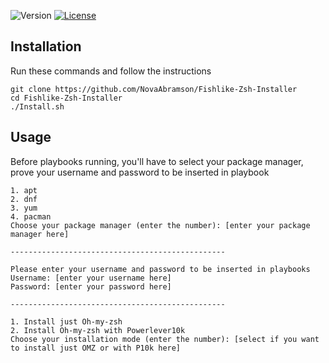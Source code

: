 ![Version](https://img.shields.io/badge/Version-beta_0.3-brightgreen.svg)
[![License](https://img.shields.io/badge/License-FTL-blue)](https://firtreelicense.firtreeuniversity.education)


## Installation
Run these commands and follow the instructions

    git clone https://github.com/NovaAbramson/Fishlike-Zsh-Installer
    cd Fishlike-Zsh-Installer
    ./Install.sh


## Usage
Before playbooks running, you'll have to select your package manager, prove your username and password to be inserted in playbook

    1. apt
    2. dnf
    3. yum
    4. pacman
    Choose your package manager (enter the number): [enter your package manager here]
    
    ------------------------------------------------
    
    Please enter your username and password to be inserted in playbooks
    Username: [enter your username here]
    Password: [enter your password here]

    ------------------------------------------------

    1. Install just Oh-my-zsh
    2. Install Oh-my-zsh with Powerlever10k
    Choose your installation mode (enter the number): [select if you want to install just OMZ or with P10k here]
